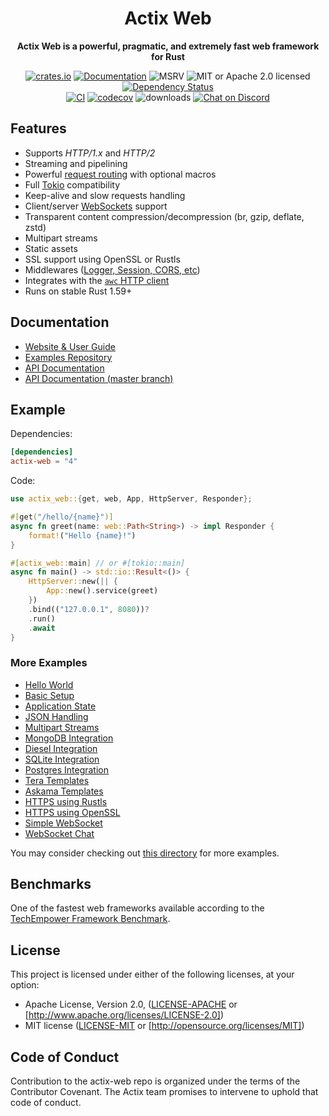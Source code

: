 <div align="center">
  <h1>Actix Web</h1>
  <p>
    <strong>Actix Web is a powerful, pragmatic, and extremely fast web framework for Rust</strong>
  </p>
  <p>

[![crates.io](https://img.shields.io/crates/v/actix-web?label=latest)](https://crates.io/crates/actix-web)
[![Documentation](https://docs.rs/actix-web/badge.svg?version=4.2.0)](https://docs.rs/actix-web/4.2.0)
![MSRV](https://img.shields.io/badge/rustc-1.59+-ab6000.svg)
![MIT or Apache 2.0 licensed](https://img.shields.io/crates/l/actix-web.svg)
[![Dependency Status](https://deps.rs/crate/actix-web/4.2.0/status.svg)](https://deps.rs/crate/actix-web/4.2.0)
<br />
[![CI](https://github.com/actix/actix-web/actions/workflows/ci.yml/badge.svg)](https://github.com/actix/actix-web/actions/workflows/ci.yml)
[![codecov](https://codecov.io/gh/actix/actix-web/branch/master/graph/badge.svg)](https://codecov.io/gh/actix/actix-web)
![downloads](https://img.shields.io/crates/d/actix-web.svg)
[![Chat on Discord](https://img.shields.io/discord/771444961383153695?label=chat&logo=discord)](https://discord.gg/NWpN5mmg3x)

  </p>
</div>

## Features

- Supports _HTTP/1.x_ and _HTTP/2_
- Streaming and pipelining
- Powerful [request routing](https://actix.rs/docs/url-dispatch/) with optional macros
- Full [Tokio](https://tokio.rs) compatibility
- Keep-alive and slow requests handling
- Client/server [WebSockets](https://actix.rs/docs/websockets/) support
- Transparent content compression/decompression (br, gzip, deflate, zstd)
- Multipart streams
- Static assets
- SSL support using OpenSSL or Rustls
- Middlewares ([Logger, Session, CORS, etc](https://actix.rs/docs/middleware/))
- Integrates with the [`awc` HTTP client](https://docs.rs/awc/)
- Runs on stable Rust 1.59+

## Documentation

- [Website & User Guide](https://actix.rs)
- [Examples Repository](https://github.com/actix/examples)
- [API Documentation](https://docs.rs/actix-web)
- [API Documentation (master branch)](https://actix.rs/actix-web/actix_web)

## Example

Dependencies:

```toml
[dependencies]
actix-web = "4"
```

Code:

```rust
use actix_web::{get, web, App, HttpServer, Responder};

#[get("/hello/{name}")]
async fn greet(name: web::Path<String>) -> impl Responder {
    format!("Hello {name}!")
}

#[actix_web::main] // or #[tokio::main]
async fn main() -> std::io::Result<()> {
    HttpServer::new(|| {
        App::new().service(greet)
    })
    .bind(("127.0.0.1", 8080))?
    .run()
    .await
}
```

### More Examples

- [Hello World](https://github.com/actix/examples/tree/master/basics/hello-world)
- [Basic Setup](https://github.com/actix/examples/tree/master/basics/basics)
- [Application State](https://github.com/actix/examples/tree/master/basics/state)
- [JSON Handling](https://github.com/actix/examples/tree/master/json/json)
- [Multipart Streams](https://github.com/actix/examples/tree/master/forms/multipart)
- [MongoDB Integration](https://github.com/actix/examples/tree/master/databases/mongodb)
- [Diesel Integration](https://github.com/actix/examples/tree/master/databases/diesel)
- [SQLite Integration](https://github.com/actix/examples/tree/master/databases/sqlite)
- [Postgres Integration](https://github.com/actix/examples/tree/master/databases/postgres)
- [Tera Templates](https://github.com/actix/examples/tree/master/templating/tera)
- [Askama Templates](https://github.com/actix/examples/tree/master/templating/askama)
- [HTTPS using Rustls](https://github.com/actix/examples/tree/master/https-tls/rustls)
- [HTTPS using OpenSSL](https://github.com/actix/examples/tree/master/https-tls/openssl)
- [Simple WebSocket](https://github.com/actix/examples/tree/master/websockets)
- [WebSocket Chat](https://github.com/actix/examples/tree/master/websockets/chat)

You may consider checking out [this directory](https://github.com/actix/examples/tree/master) for more examples.

## Benchmarks

One of the fastest web frameworks available according to the [TechEmpower Framework Benchmark](https://www.techempower.com/benchmarks/#section=data-r20&test=composite).

## License

This project is licensed under either of the following licenses, at your option:

- Apache License, Version 2.0, ([LICENSE-APACHE](LICENSE-APACHE) or [http://www.apache.org/licenses/LICENSE-2.0])
- MIT license ([LICENSE-MIT](LICENSE-MIT) or [http://opensource.org/licenses/MIT])

## Code of Conduct

Contribution to the actix-web repo is organized under the terms of the Contributor Covenant. The Actix team promises to intervene to uphold that code of conduct.
